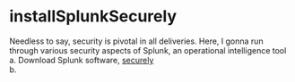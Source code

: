 # installSplunkSecurely
Needless to say, security is pivotal in all deliveries. Here, I gonna run through various security aspects of Splunk, an operational intelligence tool<br>
a. Download Splunk software, <a href="https://docs.splunk.com/Documentation/Splunk/7.3.0/Security/InstallSplunksecurely">securely</a><br>
b. 
